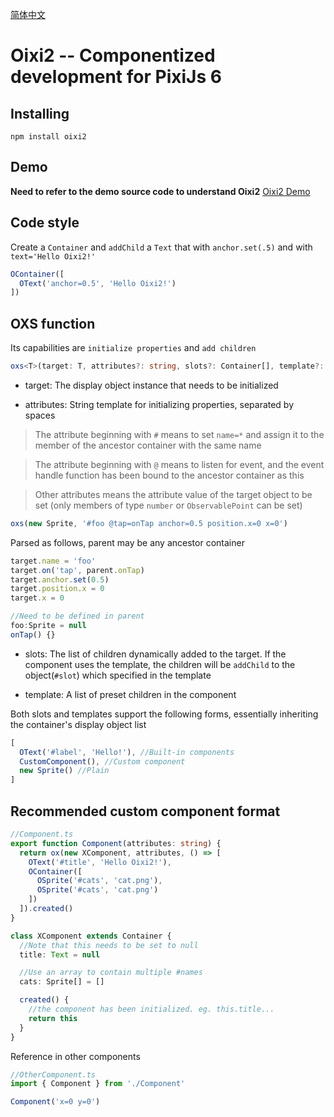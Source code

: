 [简体中文](https://github.com/WLDragon/oixi2/blob/main/README_cn.md)

# Oixi2 -- Componentized development for PixiJs 6

## Installing

```
npm install oixi2
```
## Demo

**Need to refer to the demo source code to understand Oixi2** [Oixi2 Demo](https://github.com/WLDragon/oixi2_demo)

## Code style

Create a `Container` and `addChild` a `Text` that with `anchor.set(.5)` and  with `text='Hello Oixi2!'`

``` ts
OContainer([
  OText('anchor=0.5', 'Hello Oixi2!')
])
```

## OXS function

Its capabilities are `initialize properties` and `add children`

``` ts
oxs<T>(target: T, attributes?: string, slots?: Container[], template?: () => Container[]): T
```

- target: The display object instance that needs to be initialized

- attributes: String template for initializing properties, separated by spaces

> The attribute beginning with `#` means to set `name=*` and assign it to the member of the ancestor container with the same name

> The attribute beginning with `@` means to listen for event, and the event handle function has been bound to the ancestor container as this

> Other attributes means the attribute value of the target object to be set (only members of type `number` or `ObservablePoint` can be set)

``` ts
oxs(new Sprite, '#foo @tap=onTap anchor=0.5 position.x=0 x=0')
```

Parsed as follows, parent may be any ancestor container

``` ts
target.name = 'foo'
target.on('tap', parent.onTap)
target.anchor.set(0.5)
target.position.x = 0
target.x = 0

//Need to be defined in parent
foo:Sprite = null
onTap() {}
```

- slots: The list of children dynamically added to the target. If the component uses the template, the children will be `addChild` to the object(`#slot`) which specified in the template

- template: A list of preset children in the component

Both slots and templates support the following forms, essentially inheriting the container's display object list

``` ts
[
  OText('#label', 'Hello!'), //Built-in components
  CustomComponent(), //Custom component
  new Sprite() //Plain
]
```

## Recommended custom component format

``` ts
//Component.ts
export function Component(attributes: string) {
  return ox(new XComponent, attributes, () => [
    OText('#title', 'Hello Oixi2!'),
    OContainer([
      OSprite('#cats', 'cat.png'),
      OSprite('#cats', 'cat.png')
    ])
  ]).created()
}

class XComponent extends Container {
  //Note that this needs to be set to null
  title: Text = null 

  //Use an array to contain multiple #names
  cats: Sprite[] = []

  created() {
    //the component has been initialized. eg. this.title...
    return this
  }
}
```

Reference in other components

``` ts
//OtherComponent.ts
import { Component } from './Component'

Component('x=0 y=0')
```

